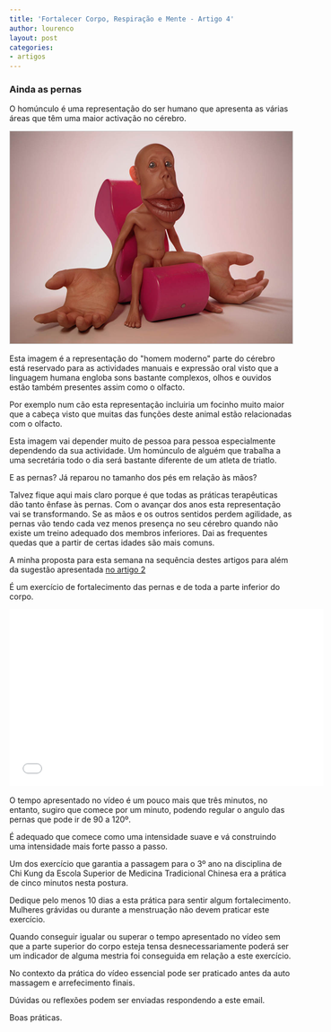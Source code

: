```yaml
---
title: 'Fortalecer Corpo, Respiração e Mente - Artigo 4'
author: lourenco
layout: post
categories:
- artigos
---
```

### Ainda as pernas

O homúnculo é uma representação do ser humano que apresenta as várias áreas que têm uma maior activação no cérebro.

<p align="center"><img src="/pimagens/2014-09-29.jpg" style="border: 1px solid #ccc; padding: 0px; width: 600px"></p>

Esta imagem é a representação do "homem moderno" parte do cérebro está reservado para as actividades manuais e expressão oral visto que a linguagem humana engloba sons bastante complexos, olhos e ouvidos estão também presentes assim como o olfacto.

Por exemplo num cão esta representação incluiria um focinho muito maior que a cabeça visto que muitas das funções deste animal estão relacionadas com o olfacto.

Esta imagem vai depender muito de pessoa para pessoa especialmente dependendo da sua actividade. Um homúnculo de alguém que trabalha a uma secretária todo o dia será bastante diferente de um atleta de triatlo.

E as pernas? Já reparou no tamanho dos pés em relação às mãos?

Talvez fique aqui mais claro porque é que todas as práticas terapêuticas dão tanto ênfase às pernas. Com o avançar dos anos esta representação vai se transformando. Se as mãos e os outros sentidos perdem agilidade, as pernas vão tendo cada vez menos presença no seu cérebro quando não existe um treino adequado dos membros inferiores. Dai as frequentes quedas que a partir de certas idades são mais comuns.

A minha proposta para esta semana na sequência destes artigos para além da sugestão apresentada [no artigo 2][2]

É um exercício de fortalecimento das pernas e de toda a parte inferior do corpo.

<p align="center"><iframe width="560" height="315" src="//www.youtube.com/embed/bf3jYsE6J04" frameborder="0" allowfullscreen></iframe></p>

O tempo apresentado no vídeo é um pouco mais que três minutos, no entanto, sugiro que comece por um minuto, podendo regular o angulo das pernas que pode ir de 90 a 120º.

É adequado que comece como uma intensidade suave e vá construindo uma intensidade mais forte passo a passo.

Um dos exercício que garantia a passagem para o 3º ano na disciplina de Chi Kung da Escola Superior de Medicina Tradicional Chinesa era a prática de cinco minutos nesta postura.

Dedique pelo menos 10 dias a esta prática para sentir algum fortalecimento. Mulheres grávidas ou durante a menstruação não devem praticar este exercício.

Quando conseguir igualar ou superar o tempo apresentado no vídeo sem que a parte superior do corpo esteja tensa desnecessariamente poderá ser um indicador de alguma mestria foi conseguida em relação a este exercício.

No contexto da prática do vídeo essencial pode ser praticado antes da auto massagem e arrefecimento finais.

Dúvidas ou reflexões podem ser enviadas respondendo a este email.

Boas práticas.

 [2]: /2014/09/17/importancia-pernas.html
